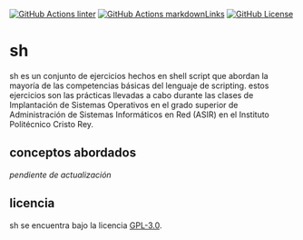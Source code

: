 [![GitHub Actions linter](https://github.com/rodrigobelloso/sh/actions/workflows/linter.yml/badge.svg)](https://github.com/rodrigobelloso/sh/actions/workflows/linter.yml) [![GitHub Actions markdownLinks](https://github.com/rodrigobelloso/sh/actions/workflows/markdownLinks.yml/badge.svg)](https://github.com/rodrigobelloso/sh/actions/workflows/markdownLinks.yml) [![GitHub License](https://img.shields.io/badge/License-GPL_3.0-yellow.svg)](./LICENSE)

# sh

sh es un conjunto de ejercicios hechos en shell script que abordan la mayoría de las competencias básicas del lenguaje de scripting.
estos ejercicios son las prácticas llevadas a cabo durante las clases de Implantación de Sistemas Operativos en el grado superior de Administración de Sistemas Informáticos en Red (ASIR) en el Instituto Politécnico Cristo Rey.

## conceptos abordados

_pendiente de actualización_

## licencia

sh se encuentra bajo la licencia [GPL-3.0](./LICENSE).
